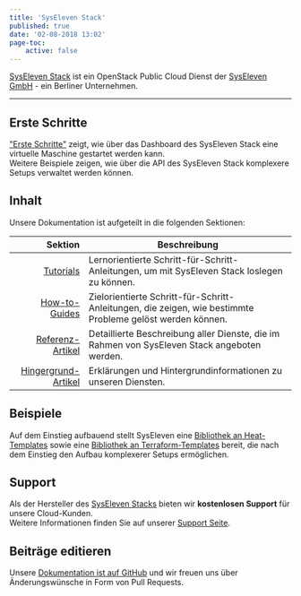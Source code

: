 ```yaml
---
title: 'SysEleven Stack'
published: true
date: '02-08-2018 13:02'
page-toc:
    active: false
---
```


[SysEleven Stack](https://www.syseleven.de/produkte-services/syseleven-stack/) ist ein OpenStack Public Cloud Dienst der [SysEleven GmbH](https://www.syseleven.de/) - ein Berliner Unternehmen.

---

## Erste Schritte

["Erste Schritte"](../02.Tutorials/02.firststeps/docs.en.md) zeigt, wie über das Dashboard des SysEleven Stack eine virtuelle Maschine gestartet werden kann.  
Weitere Beispiele zeigen, wie über die API des SysEleven Stack komplexere Setups verwaltet werden können.

## Inhalt

Unsere Dokumentation ist aufgeteilt in die folgenden Sektionen:

| Sektion             | Beschreibung |
| -------------------:| -------------|
| [Tutorials](../02.Tutorials/docs.de.md)            | Lernorientierte Schritt-für-Schritt-Anleitungen, um mit SysEleven Stack loslegen zu können. |
| [How-to-Guides](../03.Howtos/docs.de.md)           | Zielorientierte Schritt-für-Schritt-Anleitungen, die zeigen, wie bestimmte Probleme gelöst werden können. |
| [Referenz-Artikel](../04.Reference/docs.de.md)     | Detaillierte Beschreibung aller Dienste, die im Rahmen von SysEleven Stack angeboten werden. |
| [Hingergrund-Artikel](../05.Background/docs.de.md) | Erklärungen und Hintergrundinformationen zu unseren Diensten. |

## Beispiele

Auf dem Einstieg aufbauend stellt SysEleven eine [Bibliothek an Heat-Templates](https://github.com/syseleven/heat-examples) sowie eine [Bibliothek an Terraform-Templates](https://github.com/syseleven/terraform-examples) bereit, die nach dem Einstieg den Aufbau komplexerer Setups ermöglichen.

## Support

Als der Hersteller des [SysEleven Stacks](https://dashboard.cloud.syseleven.net/) bieten wir **kostenlosen Support** für unsere Cloud-Kunden.  
Weitere Informationen finden Sie auf unserer [Support Seite](../06.Support/default.de.md).

## Beiträge editieren

Unsere [Dokumentation ist auf GitHub](https://github.com/syseleven/grav-docu-syseleven-stack) und wir freuen uns über Änderungswünsche in Form von Pull Requests.
